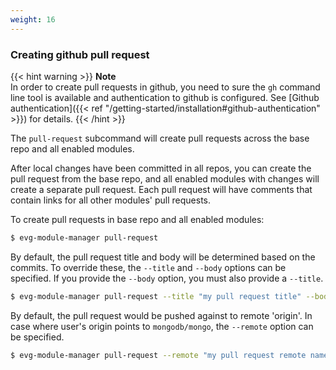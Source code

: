 ```yaml
---
weight: 16
---
```

### Creating github pull request

{{< hint warning >}}
**Note**\
In order to create pull requests in github, you need to sure the `gh` command line tool
is available and authentication to github is configured. See
[Github authentication]({{< ref "/getting-started/installation#github-authentication" >}})
for details.
{{< /hint >}}

The `pull-request` subcommand will create pull requests across the base repo and all enabled
modules.

After local changes have been committed in all repos, you can create the pull request from the base
repo, and all enabled modules with changes will create a separate pull request. Each pull
request will have comments that contain links for all other modules' pull requests.

To create pull requests in base repo and all enabled modules:

```bash
$ evg-module-manager pull-request
```

By default, the pull request title and body will be determined based on the commits. To override
these, the `--title` and `--body` options can be specified. If you provide the `--body` option,
you must also provide a `--title`.

```bash
$ evg-module-manager pull-request --title "my pull request title" --body "my pull request body"
```

By default, the pull request would be pushed against to remote 'origin'. In case where user's
origin points to `mongodb/mongo`, the `--remote` option can be specified.

```bash
$ evg-module-manager pull-request --remote "my pull request remote name"
```

